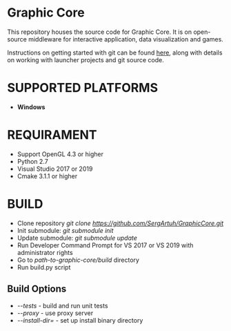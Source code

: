 ﻿﻿﻿Graphic Core===================This repository houses the source code for Graphic Core.It is on open-source middleware for interactive application, data visualization and games.Instructions on getting started with git can be found [here](http://docs.cryengine.com/display/CEPROG/Getting+Started+with+git), along with details on working with launcher projects and git source code.SUPPORTED PLATFORMS===================-   **Windows** REQUIRAMENT===================-   Support OpenGL 4.3 or higher-   Python 2.7-   Visual Studio 2017 or 2019-   Cmake  3.1.1 or higherBUILD===================-  Clone repository _git clone https://github.com/SergArtuh/GraphicCore.git_-  Init submodule: _git submodule init_-  Update submodule: _git submodule update_ -  Run Developer Command Prompt for VS 2017 or VS 2019 with administrator rights-  Go to _path-to-graphic-core/build_ directory -  Run build.py script## Build Options - --_tests_ - build and run unit tests- --_proxy_ - use proxy server- --_install-dir=_ - set up install binary directory 